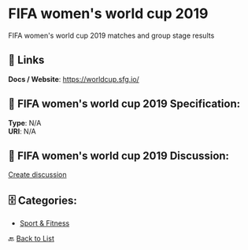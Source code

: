 # FIFA women's world cup 2019


FIFA women's world cup 2019 matches and group stage results

##  🔗 Links
**Docs / Website**: https://worldcup.sfg.io/

## 🧬 FIFA women's world cup 2019 Specification:
**Type**: N/A  
**URI**: N/A

## 💬 FIFA women's world cup 2019 Discussion:
[Create discussion](https://github.com/apis-list/apis-list/discussions/new)

## 🗄️ Categories:
- [Sport & Fitness](https://github.com/apis-list/apis-list#sport--fitness-)




🔙 [Back to List](https://github.com/apis-list/apis-list)
